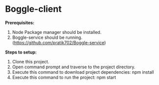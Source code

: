 # Boggle-client

**Prerequisites:**
1. Node Package manager should be installed. 
2. Boggle-service should be running. (https://github.com/pratik702/Boggle-service)

**Steps to setup:**

1. Clone this project.
2. Open command prompt and traverse to the project directory.
3. Execute this command to download project dependencies: npm install
4. Execute this command to run the project: npm start
